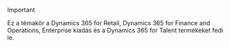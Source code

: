 > [!IMPORTANT]
> Ez a témakör a Dynamics 365 for Retail, Dynamics 365 for Finance and Operations, Enterprise kiadás és a Dynamics 365 for Talent termékeket fedi le.
